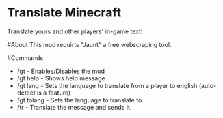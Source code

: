 # Translate Minecraft
Translate yours and other players' in-game text! 

#About
This mod requirts "Jaunt" a free webscraping tool. 

#Commands 
- /gt - Enables/Disables the mod 
- /gt help - Shows help message 
- /gt lang <lang> - Sets the language to translate from a player to english (auto-detect is a feature) 
- /gt tolang <lang> - Sets the language to translate to. 
- /tr <message> - Translate the message and sends it. 
